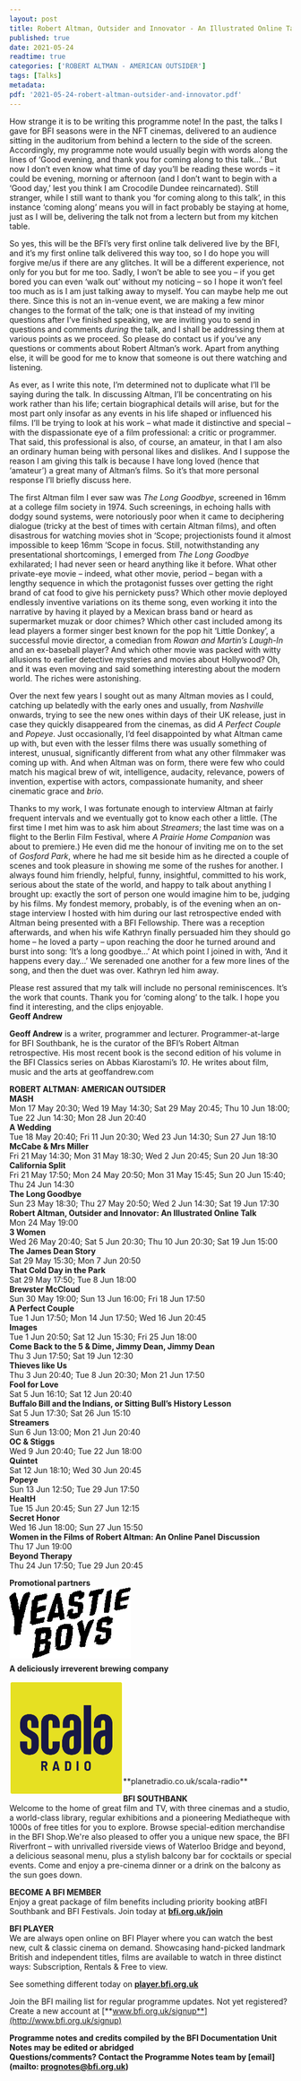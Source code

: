 ```yaml
---
layout: post
title: Robert Altman, Outsider and Innovator - An Illustrated Online Talk
published: true
date: 2021-05-24
readtime: true
categories: ['ROBERT ALTMAN - AMERICAN OUTSIDER']
tags: [Talks]
metadata:
pdf: '2021-05-24-robert-altman-outsider-and-innovator.pdf'
---
```


How strange it is to be writing this programme note! In the past, the talks I gave for BFI seasons were in the NFT cinemas, delivered to an audience sitting in the auditorium from behind a lectern to the side of the screen. Accordingly, my programme note would usually begin with words along the lines of ‘Good evening, and thank you for coming along to this talk…’ But now I don’t even know what time of day you’ll be reading these words – it could be evening, morning or afternoon (and I don’t want to begin with a ‘Good day,’ lest you think I am Crocodile Dundee reincarnated). Still stranger, while I still want to thank you ‘for coming along to this talk’, in this instance ‘coming along’ means you will in fact probably be staying at home, just as I will be, delivering the talk not from a lectern but from my kitchen table.

So yes, this will be the BFI’s very first online talk delivered live by the BFI, and it’s my first online talk delivered this way too, so I do hope you will forgive me/us if there are any glitches. It will be a different experience, not only for you but for me too. Sadly, I won’t be able to see you – if you get bored you can even ‘walk out’ without my noticing – so I hope it won’t feel too much as is I am just talking away to myself. You can maybe help me out there. Since this is not an in-venue event, we are making a few minor changes to the format of the talk; one is that instead of my inviting questions after I’ve finished speaking, we are inviting you to send in questions and comments _during_ the talk, and I shall be addressing them at various points as we proceed. So please do contact us if you’ve any questions or comments about Robert Altman’s work. Apart from anything else, it will be good for me to know that someone is out there watching and listening.

As ever, as I write this note, I’m determined not to duplicate what I’ll be saying during the talk. In discussing Altman, I’ll be concentrating on his work rather than his life; certain biographical details will arise, but for the most part only insofar as any events in his life shaped or influenced his films. I’ll be trying to look at his work – what made it distinctive and special – with the dispassionate eye of a film professional: a critic or programmer. That said, this professional is also, of course, an amateur, in that I am also an ordinary human being with personal likes and dislikes. And I suppose the reason I am giving this talk is because I have long loved (hence that ‘amateur’) a great many of Altman’s films. So it’s that more personal response I’ll briefly discuss here.

The first Altman film I ever saw was _The Long Goodbye_, screened in 16mm at a college film society in 1974. Such screenings, in echoing halls with dodgy sound systems, were notoriously poor when it came to deciphering dialogue (tricky at the best of times with certain Altman films), and often disastrous for watching movies shot in ‘Scope; projectionists found it almost impossible to keep 16mm ’Scope in focus. Still, notwithstanding any presentational shortcomings, I emerged from _The Long Goodbye_ exhilarated; I had never seen or heard anything like it before. What other private-eye movie – indeed, what other movie, period – began with a lengthy sequence in which the protagonist fusses over getting the right brand of cat food to give his pernickety puss? Which other movie deployed endlessly inventive variations on its theme song, even working it into the narrative by having it played by a Mexican brass band or heard as supermarket muzak or door chimes? Which other cast included among its lead players a former singer best known for the pop hit ‘Little Donkey’, a successful movie director, a comedian from _Rowan and Martin’s Laugh-In_ and an ex-baseball player? And which other movie was packed with witty allusions to earlier detective mysteries and movies about Hollywood? Oh, and it was even moving and said something interesting about the modern world. The riches were astonishing.

Over the next few years I sought out as many Altman movies as I could, catching up belatedly with the early ones and usually, from _Nashville_ onwards, trying to see the new ones within days of their UK release, just in case they quickly disappeared from the cinemas, as did _A Perfect Couple_ and _Popeye_. Just occasionally, I’d feel disappointed by what Altman came up with, but even with the lesser films there was usually something of interest, unusual, significantly different from what any other filmmaker was coming up with. And when Altman was on form, there were few who could match his magical brew of wit, intelligence, audacity, relevance, powers of invention, expertise with actors, compassionate humanity, and sheer cinematic grace and _brio_.

Thanks to my work, I was fortunate enough to interview Altman at fairly frequent intervals and we eventually got to know each other a little. (The first time I met him was to ask him about _Streamers_; the last time was on a flight to the Berlin Film Festival, where _A Prairie Home Companion_ was about to premiere.) He even did me the honour of inviting me on to the set of _Gosford Park_, where he had me sit beside him as he directed a couple of scenes and took pleasure in showing me some of the rushes for another. I always found him friendly, helpful, funny, insightful, committed to his work, serious about the state of the world, and happy to talk about anything I brought up: exactly the sort of person one would imagine him to be, judging by his films. My fondest memory, probably, is of the evening when an on-stage interview I hosted with him during our last retrospective ended with Altman being presented with a  BFI Fellowship. There was a reception afterwards, and when his wife Kathryn finally persuaded him they should go home – he loved a party – upon reaching the door he turned around and burst into song: ‘It’s a long goodbye…’  At which point I joined in with, ‘And it happens every day…’ We serenaded one another for a few more lines of the song, and then the duet was over. Kathryn led him away.

Please rest assured that my talk will include no personal reminiscences. It’s the work that counts. Thank you for ‘coming along’ to the talk. I hope you find it interesting, and the clips enjoyable.  
**Geoff Andrew**

**Geoff Andrew** is a writer, programmer and lecturer. Programmer-at-large for BFI Southbank, he is the curator of the BFI’s Robert Altman retrospective. His most recent book is the second edition of his volume in the BFI Classics series on Abbas Kiarostami’s _10_. He writes about film, music and the arts at geoffandrew.com  


**ROBERT ALTMAN: AMERICAN OUTSIDER**      
**MASH**<br>
Mon 17 May 20:30; Wed 19 May 14:30; Sat 29 May 20:45; Thu 10 Jun 18:00; Tue 22 Jun 14:30; Mon 28 Jun 20:40  
**A Wedding**<br>
Tue 18 May 20:40; Fri 11 Jun 20:30; Wed 23 Jun 14:30; Sun 27 Jun 18:10  
**McCabe & Mrs Miller**<br>
Fri 21 May 14:30; Mon 31 May 18:30; Wed 2 Jun 20:45; Sun 20 Jun 18:30  
**California Split**<br>
Fri 21 May 17:50; Mon 24 May 20:50; Mon 31 May 15:45; Sun 20 Jun 15:40; Thu 24 Jun 14:30  
**The Long Goodbye**<br>
Sun 23 May 18:30; Thu 27 May 20:50; Wed 2 Jun 14:30; Sat 19 Jun 17:30  
**Robert Altman, Outsider and Innovator: An Illustrated Online Talk**<br>
Mon 24 May 19:00  
**3 Women**<br>
Wed 26 May 20:40; Sat 5 Jun 20:30; Thu 10 Jun 20:30; Sat 19 Jun 15:00  
**The James Dean Story**<br>
Sat 29 May 15:30; Mon 7 Jun 20:50  
**That Cold Day in the Park**<br>
Sat 29 May 17:50; Tue 8 Jun 18:00  
**Brewster McCloud**<br>
Sun 30 May 19:00; Sun 13 Jun 16:00; Fri 18 Jun 17:50  
**A Perfect Couple**<br>
Tue 1 Jun 17:50; Mon 14 Jun 17:50; Wed 16 Jun 20:45  
**Images**<br>
Tue 1 Jun 20:50; Sat 12 Jun 15:30; Fri 25 Jun 18:00  
**Come Back to the 5 & Dime, Jimmy Dean, Jimmy Dean**<br>
Thu 3 Jun 17:50; Sat 19 Jun 12:30  
**Thieves like Us**<br>
Thu 3 Jun 20:40; Tue 8 Jun 20:30; Mon 21 Jun 17:50  
**Fool for Love**<br>
Sat 5 Jun 16:10; Sat 12 Jun 20:40  
**Buffalo Bill and the Indians, or Sitting Bull’s History Lesson**<br>
Sat 5 Jun 17:30; Sat 26 Jun 15:10  
**Streamers**<br>
Sun 6 Jun 13:00; Mon 21 Jun 20:40  
**OC & Stiggs**<br>
Wed 9 Jun 20:40; Tue 22 Jun 18:00  
**Quintet**<br>
Sat 12 Jun 18:10; Wed 30 Jun 20:45  
**Popeye**<br>
Sun 13 Jun 12:50; Tue 29 Jun 17:50  
**HealtH**<br>
Tue 15 Jun 20:45; Sun 27 Jun 12:15  
**Secret Honor**<br>
Wed 16 Jun 18:00; Sun 27 Jun 15:50  
**Women in the Films of Robert Altman: An Online Panel Discussion**<br>
Thu 17 Jun 19:00  
**Beyond Therapy**<br>
Thu 24 Jun 17:50; Tue 29 Jun 20:45  



**Promotional partners**  
<img style="float: left;" src="/img/partner/yeastie-boys-logo.png" alt="Yeastie Boys" title="Yeastie Boys">
<br><br><br><br><br><br><br><br>
**A deliciously irreverent brewing company**  

<img style="float: left;" src="/img/partner/scala-radio-logo.png" alt="Scala Radio" title="Scala Radio">
<br><br><br><br><br><br><br><br><br><br>
**planetradio.co.uk/scala-radio**  


**BFI SOUTHBANK**  
Welcome to the home of great film and TV, with three cinemas and a studio, a world-class library, regular exhibitions and a pioneering Mediatheque with 1000s of free titles for you to explore. Browse special-edition merchandise in the BFI Shop.We&#39;re also pleased to offer you a unique new space, the BFI Riverfront – with unrivalled riverside views of Waterloo Bridge and beyond, a delicious seasonal menu, plus a stylish balcony bar for cocktails or special events. Come and enjoy a pre-cinema dinner or a drink on the balcony as the sun goes down.  

**BECOME A BFI MEMBER**  
Enjoy a great package of film benefits including priority booking atBFI Southbank and BFI Festivals. Join today at [**bfi.org.uk/join**](http://www.bfi.org.uk/join)  

**BFI PLAYER**  
 We are always open online on BFI Player where you can watch the best new, cult &amp; classic cinema on demand. Showcasing hand-picked landmark British and independent titles, films are available to watch in three distinct ways: Subscription, Rentals &amp; Free to view.  

See something different today on [**player.bfi.org.uk**](https://player.bfi.org.uk)  

Join the BFI mailing list for regular programme updates. Not yet registered? Create a new account at [**www.bfi.org.uk/signup**](http://www.bfi.org.uk/signup)

**Programme notes and credits compiled by the BFI Documentation Unit  
Notes may be edited or abridged  
Questions/comments? Contact the Programme Notes team by [email](mailto: prognotes@bfi.org.uk)**


<!--stackedit_data:
eyJoaXN0b3J5IjpbLTY0NDUwMzgyMl19
-->